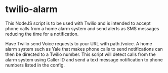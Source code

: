 # twilio-alarm

This NodeJS script is to be used with Twilio and is intended to accept phone calls from a home alarm system and send alerts as SMS messages reducing the time for a notification. 

Have Twilio send Voice requests to your URL with path /voice. A home alarm system such as Yale that makes phone calls to send notifications can then be directed to a Twilio number. This script will detect calls from the alarm system using Caller ID and send a text message notification to phone numbers listed in the config. 

